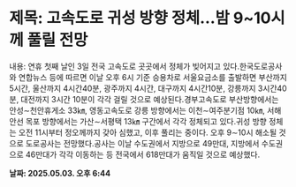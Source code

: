 # **제목: 고속도로 귀성 방향 정체…밤 9~10시께 풀릴 전망**

  내용: 연휴 첫째 날인 3일 전국 고속도로 곳곳에서 정체가 빚어지고 있다.한국도로공사와 연합뉴스 등에 따르면 이날 오후 6시 기준 승용차로 서울요금소를 출발하면 부산까지 5시간, 울산까지 4시간40분, 광주까지 4시간, 대구까지 4시간10분, 강릉까지 3시간40분, 대전까지 3시간 10분이 각각 걸릴 것으로 예상된다.경부고속도로 부산방향에서는 안성∼천안휴게소 33㎞, 영동고속도로 강릉 방향에서는 이천∼여주분기점 10㎞, 서해안선 목포 방향에서는 가산∼서평택 13㎞ 구간에서 각각 정체되고 있다.귀성 방향 정체는 오전 11시부터 정오께까지 갖아 심했고, 이후 풀리는 중이다. 오후 9∼10시 해소될 것으로 도로공사는 전망했다.공사는 이날 수도권에서 지방으로 49만대, 지방에서 수도권으로 46만대가 각각 이동하는 등 전국에서 618만대가 움직일 것으로 예상했다.

  **날짜: 2025.05.03. 오후 6:44**